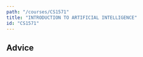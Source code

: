 ```yaml
---
path: "/courses/CS1571"
title: "INTRODUCTION TO ARTIFICIAL INTELLIGENCE"
id: "CS1571"
---
```


## Advice

